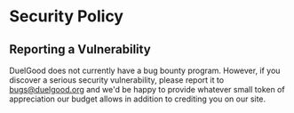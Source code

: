 # Security Policy

## Reporting a Vulnerability

DuelGood does not currently have a bug bounty program. However, if you discover a serious security vulnerability, please report it to bugs@duelgood.org and we'd be happy to provide whatever small token of appreciation our budget allows in addition to crediting you on our site.
